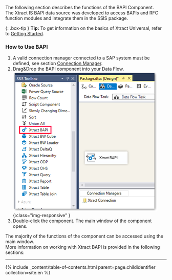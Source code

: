 The following section describes the functions of the BAPI Component.<br>
The Xtract IS BAPI data source was developed to access BAPIs and RFC function modules and integrate them in the SSIS package.

{: .box-tip }
**Tip:** To get information on the basics of Xtract Universal, refer to [Getting Started](./getting-started). <br>


### How to Use BAPI 
1.	A valid connection manager connected to a SAP system must be defined, see section [Connection Manager](./sap-connection/the-connection-manager).
2.	Drag&Drop the BAPI component into your Data Flow. <br>
![BAPI](/img/content/BAPI.png){:class="img-responsive" }
3.	Double-click the component. The main window of the component opens.

The majority of the functions of the component can be accessed using the main window.<br>
More information on working with Xtract BAPI is provided in the following sections:

*****
{% include _content/table-of-contents.html parent=page.childidentifier collection=site.en %}